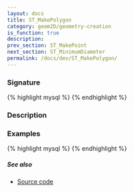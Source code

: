 ```yaml
---
layout: docs
title: ST_MakePolygon
category: geom2D/geometry-creation
is_function: true
description: 
prev_section: ST_MakePoint
next_section: ST_MinimumDiameter
permalink: /docs/dev/ST_MakePolygon/
---
```


### Signature

{% highlight mysql %}
{% endhighlight %}

### Description

### Examples

{% highlight mysql %}
{% endhighlight %}

##### See also

* <a href="https://github.com/irstv/H2GIS/blob/master/h2spatial-ext/src/main/java/org/h2gis/h2spatialext/function/spatial/create/ST_MakePolygon.java" target="_blank">Source code</a>

